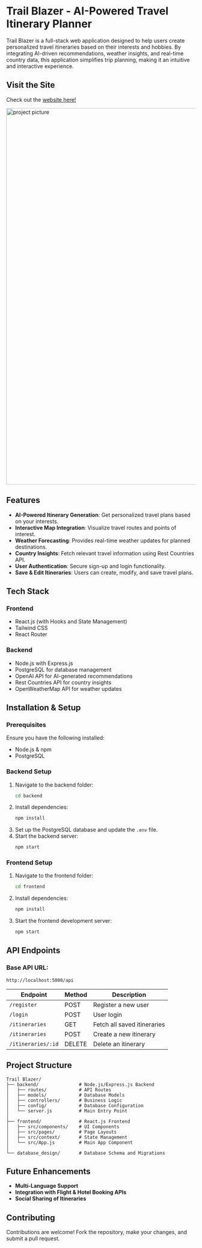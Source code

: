 # Trail Blazer - AI-Powered Travel Itinerary Planner

Trail Blazer is a full-stack web application designed to help users create personalized travel itineraries based on their interests and hobbies. By integrating AI-driven recommendations, weather insights, and real-time country data, this application simplifies trip planning, making it an intuitive and interactive experience.

## Visit the Site
Check out the [website here!](https://trailblazer-trip-planning.onrender.com/)

[<img width="1000" alt="project picture" src="https://github.com/agamjotsodhi/TrailBlazer/blob/main/frontend/src/assets/preview.png?raw=true">](https://curated-render.onrender.com)


## Features

- **AI-Powered Itinerary Generation**: Get personalized travel plans based on your interests.
- **Interactive Map Integration**: Visualize travel routes and points of interest.
- **Weather Forecasting**: Provides real-time weather updates for planned destinations.
- **Country Insights**: Fetch relevant travel information using Rest Countries API.
- **User Authentication**: Secure sign-up and login functionality.
- **Save & Edit Itineraries**: Users can create, modify, and save travel plans.

## Tech Stack

### Frontend

- React.js (with Hooks and State Management)
- Tailwind CSS
- React Router

### Backend

- Node.js with Express.js
- PostgreSQL for database management
- OpenAI API for AI-generated recommendations
- Rest Countries API for country insights
- OpenWeatherMap API for weather updates

## Installation & Setup

### Prerequisites

Ensure you have the following installed:

- Node.js & npm
- PostgreSQL

### Backend Setup

1. Navigate to the backend folder:
   ```bash
   cd backend
   ```
2. Install dependencies:
   ```bash
   npm install
   ```
3. Set up the PostgreSQL database and update the `.env` file.
4. Start the backend server:
   ```bash
   npm start
   ```

### Frontend Setup

1. Navigate to the frontend folder:
   ```bash
   cd frontend
   ```
2. Install dependencies:
   ```bash
   npm install
   ```
3. Start the frontend development server:
   ```bash
   npm start
   ```

## API Endpoints

### Base API URL:

```
http://localhost:5000/api
```

| Endpoint           | Method | Description                 |
| ------------------ | ------ | --------------------------- |
| `/register`        | POST   | Register a new user         |
| `/login`           | POST   | User login                  |
| `/itineraries`     | GET    | Fetch all saved itineraries |
| `/itineraries`     | POST   | Create a new itinerary      |
| `/itineraries/:id` | DELETE | Delete an itinerary         |

## Project Structure

```
Trail Blazer/
├── backend/               # Node.js/Express.js Backend
│   ├── routes/            # API Routes
│   ├── models/            # Database Models
│   ├── controllers/       # Business Logic
│   ├── config/            # Database Configuration
│   └── server.js          # Main Entry Point
│
├── frontend/              # React.js Frontend
│   ├── src/components/    # UI Components
│   ├── src/pages/         # Page Layouts
│   ├── src/context/       # State Management
│   └── src/App.js         # Main App Component
│
└── database_design/       # Database Schema and Migrations
```

## Future Enhancements

- **Multi-Language Support**
- **Integration with Flight & Hotel Booking APIs**
- **Social Sharing of Itineraries**

## Contributing

Contributions are welcome! Fork the repository, make your changes, and submit a pull request.


